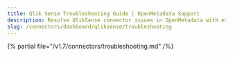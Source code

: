 ```yaml
---
title: Qlik Sense Troubleshooting Guide | OpenMetadata Support
description: Resolve QlikSense connector issues in OpenMetadata with expert troubleshooting guides. Fix dashboard integration problems and get your data flowing smoothly.
slug: /connectors/dashboard/qliksense/troubleshooting
---
```


{% partial file="/v1.7/connectors/troubleshooting.md" /%}
